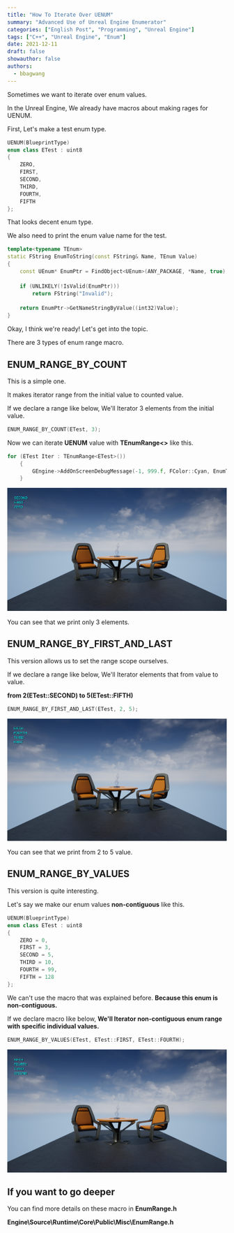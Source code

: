 ```yaml
---
title: "How To Iterate Over UENUM"
summary: "Advanced Use of Unreal Engine Enumerator"
categories: ["English Post", "Programming", "Unreal Engine"]
tags: ["C++", "Unreal Engine", "Enum"]
date: 2021-12-11
draft: false
showauthor: false
authors:
  - bbagwang
---
```


Sometimes we want to iterate over enum values.

In the Unreal Engine, We already have macros about making rages for UENUM.



First, Let's make a test enum type.

``` cpp
UENUM(BlueprintType)
enum class ETest : uint8
{
	ZERO,
	FIRST,
	SECOND,
	THIRD,
	FOURTH,
	FIFTH
};
```

That looks decent enum type.

We also need to print the enum value name for the test.

``` cpp
template<typename TEnum>
static FString EnumToString(const FString& Name, TEnum Value)
{
	const UEnum* EnumPtr = FindObject<UEnum>(ANY_PACKAGE, *Name, true);

	if (UNLIKELY(!IsValid(EnumPtr)))
		return FString("Invalid");

	return EnumPtr->GetNameStringByValue((int32)Value);
}
```

Okay, I think we're ready! Let's get into the topic.

There are 3 types of enum range macro.

## ENUM_RANGE_BY_COUNT

This is a simple one.

It makes iterator range from the initial value to counted value.

If we declare a range like below, We'll Iterator 3 elements from the initial value.

``` cpp
ENUM_RANGE_BY_COUNT(ETest, 3);
```

Now we can iterate **UENUM** value with **TEnumRange<>** like this.

``` cpp
for (ETest Iter : TEnumRange<ETest>())
	{
		GEngine->AddOnScreenDebugMessage(-1, 999.f, FColor::Cyan, EnumToString<ETest>("ETest",Iter));
	}
```



![ENUM_RANGE_BY_COUNT](img/ENUM_RANGE_BY_COUNT.png)

You can see that we print only 3 elements.

## ENUM_RANGE_BY_FIRST_AND_LAST

This version allows us to set the range scope ourselves.

If we declare a range like below, We'll Iterator elements that from value to value.

**from 2(ETest::SECOND) to 5(ETest::FIFTH)**

``` cpp
ENUM_RANGE_BY_FIRST_AND_LAST(ETest, 2, 5);
```

![ENUM_RANGE_BY_FIRST_AND_LAST](img/ENUM_RANGE_BY_FIRST_AND_LAST.png)

You can see that we print from 2 to 5 value.

## ENUM_RANGE_BY_VALUES

This version is quite interesting.

Let's say we make our enum values **non-contiguous** like this.

``` cpp
UENUM(BlueprintType)
enum class ETest : uint8
{
	ZERO = 0,
	FIRST = 3,
	SECOND = 5,
	THIRD = 10,
	FOURTH = 99,
	FIFTH = 128
};
```

We can't use the macro that was explained before. **Because this enum is non-contiguous.**

If we declare macro like below, **We'll Iterator non-contiguous enum range with specific individual values.**

``` cpp
ENUM_RANGE_BY_VALUES(ETest, ETest::FIRST, ETest::FOURTH);
```

![ENUM_RANGE_BY_VALUES](img/ENUM_RANGE_BY_VALUES.png)

## If you want to go deeper

You can find more details on these macro in **EnumRange.h**

**Engine\Source\Runtime\Core\Public\Misc\EnumRange.h**
